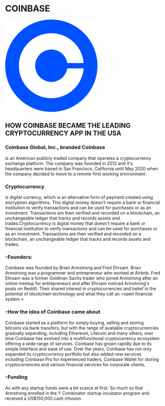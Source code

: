 #  COINBASE

![Coinbase Logo](image.png)

## HOW COINBASE BECAME THE LEADING CRYPTOCURRENCY APP IN THE USA

### **Coinbase Global, Inc., branded Coinbase**
 is an American publicly traded company that operates a cryptocurrency exchange platform. The company was founded in 2012 and it's headquarters were based in San Francisco, California until May 2020 when the company decided to move to a remote-first working environment.

### **Cryptocurrency**
 is digital currency, which is an alternative form of payment created using encryption algorithms. This digital money doesn't require a bank or financial institution to verify transactions and can be used for purchases or as an investment. Transactions are then verified and recorded on a blockchain, an unchangeable ledger that tracks and records assets and trades.Cryptocurrency is digital money that doesn't require a bank or financial institution to verify transactions and can be used for purchases or as an investment. Transactions are then verified and recorded on a blockchain, an unchangeable ledger that tracks and records assets and trades.  

### **-Founders:**

Coinbase was founded by Brian Armstrong and Fred Ehrsam.  Brian Armstrong was a programmer and entrepreneur who worked at Airbnb. Fred Ehrsam was a former Goldman Sachs trader who joined Armstrong after an online meetup for entrepreneurs and after Ehrsam noticed Armstrong's posts on Reddit.  Their shared interest in cryptocurrencies and belief in the potential of blockchain technology and what they call an >open financial system.< 

### **-How the idea of Coinbase came about**

Coinbase started as a platform for simply buying, selling and storing bitcoins via bank transfers, but with the range of available cryptocurrencies gradually expanding, including Ethereum, Litecoin and many others, over time Coinbase has evolved into a multifunctional cryptocurrency ecosystem offering a wide range of services.  Coinbase has grown rapidly due to its simple interface and ease of use. Over the years, Coinbase has not only expanded its cryptocurrency portfolio but also added new services including Coinbase Pro for experienced traders, Coinbase Wallet for storing cryptocurrencies and various financial services for corporate clients.  

### **-Funding**

As with any startup funds were a bit scarce at first.  So much so that Armstrong enrolled in the Y Combinator startup incubator program and received a US$150,000 cash infusion.  













  